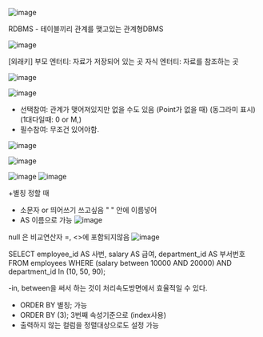 
![image](https://github.com/tnduf6864/TIL/assets/66365553/8aaec866-38e7-4fbd-af9f-72edfe73ebc9)

RDBMS - 테이블끼리 관계를 맺고있는 관계형DBMS

![image](https://github.com/tnduf6864/TIL/assets/66365553/600191a7-d5c0-4ce9-abcc-9b2b6885154d)

[외래키]
부모 엔터티: 자료가 저장되어 있는 곳
자식 엔터티: 자료를 참조하는 곳

![image](https://github.com/tnduf6864/TIL/assets/66365553/c52be49d-0679-4aa9-9b48-e16b485c417b)

![image](https://github.com/tnduf6864/TIL/assets/66365553/3d5dd2bf-602f-4cf1-9006-92275e5da1a5)

- 선택참여: 관계가 맺어져있지만 없을 수도 있음 (Point가 없을 때) (동그라미 표시) (1대다일때: 0 or M,)
- 필수참여: 무조건 있어야함.


![image](https://github.com/tnduf6864/TIL/assets/66365553/9c0e419a-97f9-4e88-b256-d642241222e8)


![image](https://github.com/tnduf6864/TIL/assets/66365553/8617c729-f1fd-403d-bd84-98cfe6c2e210)


![image](https://github.com/tnduf6864/TIL/assets/66365553/7361b687-2c5c-4ab4-8d53-a50e8f7dcc86)
![image](https://github.com/tnduf6864/TIL/assets/66365553/5bf04c41-eed9-4809-a979-71e4d2fc62f0)


+별칭 정할 때
- 소문자 or 띄어쓰기 쓰고싶음 " " 안에 이름넣어 
- AS 이름으로 가능
![image](https://github.com/tnduf6864/TIL/assets/66365553/99efaac7-484b-4e39-88d8-4c63de92fc71)

null 은 비교연산자 =, <>에 포함되지않음
![image](https://github.com/tnduf6864/TIL/assets/66365553/41d0fbca-99d6-4ead-bd07-da12ae2ba13b)

SELECT employee_id    AS 사번, 
       salary         AS 급여,
       department_id  AS 부서번호 
FROM employees 
WHERE (salary between 10000 AND 20000) AND department_id  In (10, 50, 90);

-in, between을 써서 하는 것이 처리속도방면에서 효율적일 수 있다.

- ORDER BY 별칭; 가능
- ORDER BY (3); 3번째 속성기준으로 (index사용)
- 출력하지 않는 컬럼을 정렬대상으로도 설정 가능

